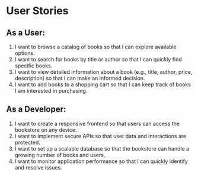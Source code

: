 # User Stories

## As a User:

1. I want to browse a catalog of books so that I can explore available options.
2. I want to search for books by title or author so that I can quickly find specific books.
3. I want to view detailed information about a book (e.g., title, author, price, description) so that I can make an informed decision.
4. I want to add books to a shopping cart so that I can keep track of books I am interested in purchasing.

## As a Developer:

1. I want to create a responsive frontend so that users can access the bookstore on any device.
2. I want to implement secure APIs so that user data and interactions are protected.
3. I want to set up a scalable database so that the bookstore can handle a growing number of books and users.
4. I want to monitor application performance so that I can quickly identify and resolve issues.
